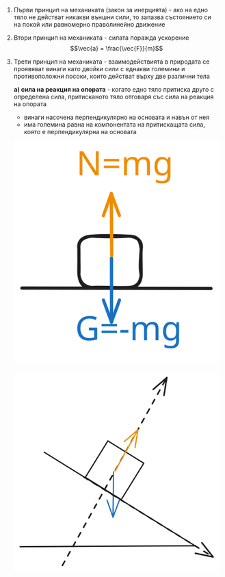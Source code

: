 1. Първи принцип на механиката (закон за инерцията) - ако на едно тяло не действат никакви външни сили, то запазва състоянието си на покой или равномерно праволинейно движение

2. Втори принцип на механиката - силата поражда ускорение 
	$$\vec{a} = \frac{\vec{F}}{m}$$

3. Трети принцип на механиката - взаимодействията в природата се проявяват винаги като двойки сили с еднакви големини и противоположни посоки, които действат върху две различни тела
	
	**а) сила на реакция на опората** - когато едно тяло притиска друго с определена сила, притисканото тяло отговаря със сила на реакция на опората
	- винаги насочена перпендикулярно на основата и навън от нея
	- има големина равна на компонентата на притискащата сила, която е перпендикулярна на основата
	
	![Weight Normal Force.excalidraw](Resources/Weight%20Normal%20Force.excalidraw.svg)
	
	![Normal Force Incline.excalidraw](Resources/Normal%20Force%20Incline.excalidraw.svg)